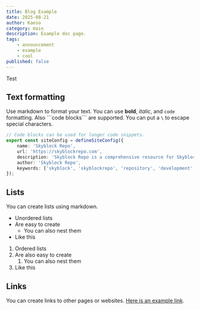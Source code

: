 ```yaml
---
title: Blog Example
date: 2025-08-21
author: Kaeso
category: main
description: Example doc page.
tags:
    - announcement
    - example
    - cool
published: false
---
```


Test

## Text formatting

Use markdown to format your text. You can use **bold**, _italic_, and `code` formatting.
Also \`\`\`code blocks\`\`\` are supported. You can put a `\` to escape special characters.

```ts
// Code blocks can be used for longer code snippets.
export const siteConfig = defineSiteConfig({
	name: 'Skyblock Repo',
	url: 'https://skyblockrepo.com',
	description: 'Skyblock Repo is a comprehensive resource for Skyblock developers!',
	author: 'Skyblock Repo',
	keywords: ['skyblock', 'skyblockrepo', 'repository', 'development', 'hypixel'],
});
```

## Lists

You can create lists using markdown.

- Unordered lists
- Are easy to create
    - You can also nest them
- Like this

1. Ordered lists
2. Are also easy to create
    1. You can also nest them
3. Like this

## Links

You can create links to other pages or websites. [Here is an example link](https://example.com).
